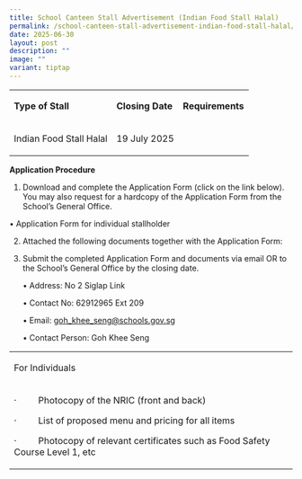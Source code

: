 ```yaml
---
title: School Canteen Stall Advertisement (Indian Food Stall Halal)
permalink: /school-canteen-stall-advertisement-indian-food-stall-halal/
date: 2025-06-30
layout: post
description: ""
image: ""
variant: tiptap
---
```

<table style="minWidth: 75px">
<colgroup>
<col>
<col>
<col>
</colgroup>
<tbody>
<tr>
<td rowspan="1" colspan="1">
<p><strong>Type of Stall</strong>
</p>
</td>
<td rowspan="1" colspan="1">
<p><strong>Closing Date</strong>
</p>
</td>
<td rowspan="1" colspan="1">
<p><strong>Requirements</strong>
</p>
</td>
</tr>
<tr>
<td rowspan="1" colspan="1">
<p>Indian Food Stall Halal</p>
</td>
<td rowspan="1" colspan="1">
<p>19 July 2025</p>
</td>
<td rowspan="1" colspan="1">
<p>&nbsp;</p>
</td>
</tr>
</tbody>
</table>
<p><strong>Application Procedure</strong>
</p>
<ol data-tight="true" class="tight">
<li>
<p>Download and complete the Application Form (click on the link below).
You may also request for a hardcopy of the Application Form from the School’s
General Office.</p>
</li>
</ol>
<p>• Application Form for individual stallholder</p>
<ol start="2" data-tight="true" class="tight">
<li>
<p>Attached the following documents together with the Application Form:</p>
</li>
<li>
<p>Submit the completed Application Form and documents via email OR to the
School’s General Office by the closing date.</p>
<p>• Address: No 2 Siglap Link</p>
<p>• Contact No: 62912965 Ext 209</p>
<p>• Email: <a href="mailto:goh_khee_seng@schools.gov.sg" rel="noopener noreferrer nofollow" target="_blank">goh_khee_seng@schools.gov.sg</a>
</p>
<p>• Contact Person: Goh Khee Seng</p>
<p></p>
</li>
</ol>
<table style="minWidth: 25px">
<colgroup>
<col>
</colgroup>
<tbody>
<tr>
<td rowspan="1" colspan="1">
<p>For Individuals</p>
</td>
</tr>
<tr>
<td rowspan="1" colspan="1">
<p>·&nbsp;&nbsp;&nbsp;&nbsp;&nbsp;&nbsp;&nbsp;&nbsp; Photocopy of the NRIC
(front and back)</p>
<p>·&nbsp;&nbsp;&nbsp;&nbsp;&nbsp;&nbsp;&nbsp;&nbsp; List of proposed menu
and pricing for all items</p>
<p>·&nbsp;&nbsp;&nbsp;&nbsp;&nbsp;&nbsp;&nbsp;&nbsp; Photocopy of relevant
certificates such as Food Safety Course Level 1, etc</p>
</td>
</tr>
</tbody>
</table>
<p></p>